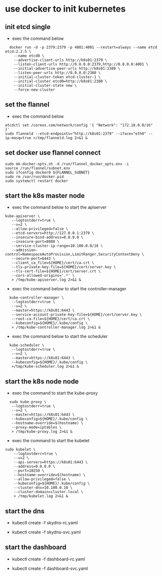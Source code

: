 # use docker to init kubernetes

## init etcd single
- exec the command below
```
  docker run -d -p 2379:2379 -p 4001:4001 --restart=always --name etcd etcd:2.2.5 \
    --name etcd0 \
    --advertise-client-urls http://k8s01:2379 \
    --listen-client-urls http://0.0.0.0:2379,http://0.0.0.0:4001 \
    --initial-advertise-peer-urls http://k8s01:2380 \
    --listen-peer-urls http://0.0.0.0:2380 \
    --initial-cluster-token etcd-cluster-1 \
    --initial-cluster etcd0=http://k8s01:2380 \
    --initial-cluster-state new \
    --force-new-cluster
```

## set the flannel
- exec the command below
```
etcdctl set /coreos.com/network/config '{ "Network": "172.18.0.0/16" }'
sudo flanneld --etcd-endpoints="http://k8s01:2379" --iface="eth0" --ip-masq=true >/tmp/flanneld.log 2>&1 &
```

## set docker use flannel connect
```
sudo mk-docker-opts.sh -d /run/flannel_docker_opts.env -i
source /run/flannel/subnet.env
sudo ifconfig docker0 ${FLANNEL_SUBNET}
sudo rm /var/run/docker.pid
sudo systemctl restart docker
```

## start the k8s master node
- exec the command below to start the apiserver
```
kube-apiserver \
   --logtostderr=true \
   --v=2 \
   --allow-privileged=false \
   --etcd-servers=http://127.0.0.1:2379 \
   --insecure-bind-address=0.0.0.0 \
   --insecure-port=8080 \
   --service-cluster-ip-range=10.100.0.0/16 \
   --admission-control=NamespaceAutoProvision,LimitRanger,SecurityContextDeny \
   --secure-port=6443 \
   --client_ca_file=${HOME}/cert/ca.crt \
   --tls-private-key-file=${HOME}/cert/server.key \
   --tls-cert-file=${HOME}/cert/server.crt \
   --cors-allowed-origins='.*' \
   > /tmp/kube-apiserver.log 2>&1 &
```  

- exec the command below to start the controller-manager
```  
  kube-controller-manager \
   --logtostderr=true \
   --v=2 \
   --master=https://k8s01:6443 \
   --service-account-private-key-file=${HOME}/cert/server.key \
   --root-ca-file=${HOME}/cert/ca.crt \
   --kubeconfig=${HOME}/.kube/config \
   > /tmp/kube-controller-manager.log 2>&1 &
```
- exec the command below to start the scheduler
```  
  kube-scheduler \
   --logtostderr=true \
   --v=2 \
   --master=https://k8s01:6443 \
   --kubeconfig=${HOME}/.kube/config \
   >/tmp/kube-scheduler.log 2>&1 &
```

## start the k8s node node 
- exec the command to start the kube-proxy
```
  sudo kube-proxy \
   --logtostderr=true \
   --v=2 \
   --master=https://k8s01:6443 \
   --kubeconfig=${HOME}/.kube/config \
   --hostname-override=$(hostname) \
   --proxy-mode=iptables \
   > /tmp/kube-proxy.log 2>&1 &
```
- exec the command to start the kubelet
```
sudo kubelet \
    --logtostderr=true \
    --v=2 \
    --api-servers=https://k8s01:6443 \
    --address=0.0.0.0 \
    --port=10250 \
    --hostname-override=$(hostname) \
    --allow-privileged=false \
    --kubeconfig=${HOME}/.kube/config \
    --cluster-dns=10.100.0.10 \
    --cluster-domain=cluster.local \
    > /tmp/kubelet.log 2>&1 &
```
## start the dns 
- kubectl create -f skydns-rc.yaml

- kubectl create -f skydns-svc.yaml


## start the dashboard
- kubectl create -f dashboard-rc.yaml

- kubectl create -f dashboard-svc.yaml

